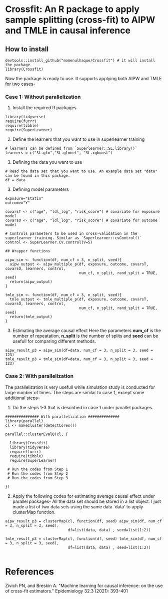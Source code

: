 # Crossfit: An R package to apply sample splitting (cross-fit) to AIPW and TMLE in causal inference

## How to install

```{r}
devtools::install_github("momenulhaque/Crossfit") # it will install the package
library(Crossfit) 
```
Now the package is ready to use. It supports applying both AIPW and TMLE for two cases-

### Case 1: Without parallelization

 1. Install the required R packages

```{r}
library(tidyverse)
require(furrr)
require(tibble)
require(SuperLearner)
```
  2. Define the learners that you want to use in superlearner training

```{r}
# learners can be defined from `Superlearner::SL.library()`
learners = c("SL.glm","SL.glmnet", "SL.xgboost")  

```

  3. Defining the data you want to use
 
```{r}
# Read the data set that you want to use. An example data set "data" can be found in this package.
df = data 
```
  3. Defining model parameters

```{r}
exposure="statin"
outcome="Y"

covarsT <- c("age", "ldl_log", "risk_score") # covariate for exposure model
covarsO <- c("age", "ldl_log", "risk_score") # covariate for outcome model

# Controls parameters to be used in cross-validation in the superlearner training. Similar as `Superlearner::cvControl()`
control <- SuperLearner.CV.control(V=5) 

## Wrapper functions

aipw_sim <- function(df, num_cf = 3, n_split, seed){
  aipw_output <- aipw_multiple_p(df, exposure, outcome, covarsT, covarsO, learners, control,
                                 num_cf, n_split, rand_split = TRUE, seed)
  return(aipw_output)
}

tmle_sim <- function(df, num_cf = 3, n_split, seed){
  tmle_output <- tmle_multiple_p(df, exposure, outcome, covarsT, covarsO, learners, control,
                                 num_cf, n_split, rand_split = TRUE, seed)
  return(tmle_output)
}
```
  3. Estimating the average causal effect
  Here the parameters **num_cf** is the number of repeatation, **n_split** is the number of splits and **seed** can be usefull for comparing different methods.
```{r}
aipw_result_p3 = aipw_sim(df=data, num_cf = 3, n_split = 3, seed = 123)
tmle_result_p3 = tmle_sim(df=data, num_cf = 3, n_split = 3, seed = 123)
```

### Case 2: With parallelization
The parallelization is very usefull while simulation study is conducted for large number of times. The steps are similar to case 1, except some additional steps-

 1. Do the steps 1-3 that is described in case 1 under parallel packages. 


```{r}
############### With parallelization ##############
library(parallel)
cl <- makeCluster(detectCores())

parallel::clusterEvalQ(cl, {
  
  library(Crossfit)
  library(tidyverse)
  require(furrr)
  require(tibble)
  require(SuperLearner)
  
 # Run the codes from Step 1
 # Run the codes from Step 2
 # Run the codes from Step 3

})

```


 2. Apply the following codes for estimating average causal effect under parallel packages-
 All the data set should be stored in a list object. I just made a list of two data sets using the same data `data'  to apply clusterMap function.

```{r}
aipw_result_p3 = clusterMap(cl, function(df, seed) aipw_sim(df, num_cf = 3, n_split = 3, seed),
                            df=list(data, data) , seed=list(1:2))

tmle_result_p3 = clusterMap(cl, function(df, seed) tmle_sim(df, num_cf = 3, n_split = 3, seed),
                            df=list(data, data) , seed=list(1:2))


```



# References
Zivich PN, and Breskin A. "Machine learning for causal inference: on the use of cross-fit estimators." Epidemiology 32.3 (2021): 393-401

